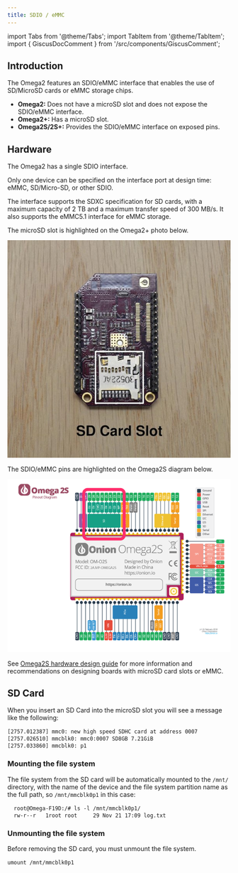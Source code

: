 ```yaml
---
title: SDIO / eMMC
---
```


import Tabs from '@theme/Tabs';
import TabItem from '@theme/TabItem';
import { GiscusDocComment } from '/src/components/GiscusComment';

## Introduction

The Omega2 features an SDIO/eMMC interface that enables the use of SD/MicroSD cards or eMMC storage chips.

- **Omega2:** Does not have a microSD slot and does not expose the SDIO/eMMC interface.
- **Omega2+:** Has a microSD slot.
- **Omega2S/2S+:** Provides the SDIO/eMMC interface on exposed pins.

## Hardware

The Omega2 has a single SDIO interface.

Only one device can be specified on the interface port at design time: eMMC, SD/Micro-SD, or other SDIO.

The interface supports the SDXC specification for SD cards, with a maximum capacity of 2 TB and a maximum transfer speed of 300 MB/s. It also supports the eMMC5.1 interface for eMMC storage.

<Tabs>
  <TabItem value="omega2" label="Omega2" default>

  The microSD slot is highlighted on the Omega2+ photo below.

![omega2-microSD-photo](./assets/omega2-microSD-photo.jpg)

  </TabItem>
  <TabItem value="omega2s" label="Omega2S">

  The SDIO/eMMC pins are highlighted on the Omega2S diagram below.

![omega2s-sdio_emmc-diagram](./assets/omega2s-sdio_emmc-pinout.png)

See [Omega2S hardware design guide](https://github.com/OnionIoT/Omega2/blob/master/Documents/Omega2S%20Hardware%20Design%20Guide.pdf) for more information and recommendations on designing boards with microSD card slots or eMMC.

  </TabItem>
</Tabs>

## SD Card

When you insert an SD Card into the microSD slot you will see a message like the following:

```shell
[2757.012387] mmc0: new high speed SDHC card at address 0007
[2757.026510] mmcblk0: mmc0:0007 SD8GB 7.21GiB
[2757.033860] mmcblk0: p1
```

### Mounting the file system

The file system from the SD card will be automatically mounted to the `/mnt/` directory, with the name of the device and the file system partition name as the full path, so `/mnt/mmcblk0p1` in this case:

```shell
  root@Omega-F19D:/# ls -l /mnt/mmcblk0p1/
  rw-r--r   1root root     29 Nov 21 17:09 log.txt
```  

### Unmounting the file system

Before removing the SD card, you must unmount the file system.

```shell
umount /mnt/mmcblk0p1
```

<GiscusDocComment />